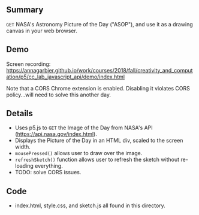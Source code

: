 ## Summary
`GET` NASA's Astronomy Picture of the Day ("ASOP"), and use it as a drawing canvas in your web browser.

## Demo
Screen recording: https://annagarbier.github.io/work/courses/2018/fall/creativity_and_computation/p5/cc_lab_javascript_api/demo/index.html

Note that a CORS Chrome extension is enabled. Disabling it violates CORS policy...will need to solve this another day.

## Details
* Uses p5.js to `GET` the Image of the Day from NASA's API (https://api.nasa.gov/index.html).
* Displays the Picture of the Day in an HTML div, scaled to the screen width.
* `mousePressed()` allows user to draw over the image.
* `refreshSketch()` function allows user to refresh the sketch without re-loading everything.
* TODO: solve CORS issues.

## Code
* index.html, style.css, and sketch.js all found in this directory.
